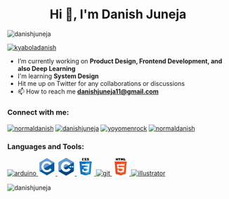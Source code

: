 <h1 align="center">Hi 👋, I'm Danish Juneja</h1>
<p align="left"> <img src="https://komarev.com/ghpvc/?username=danishjuneja&label=Profile%20views&color=0e75b6&style=flat" alt="danishjuneja" /> </p>

<p align="left"> <a href="https://twitter.com/kyaboladanish" target="blank"><img src="https://img.shields.io/twitter/follow/kyaboladanish?logo=twitter&style=for-the-badge" alt="kyaboladanish" /></a> </p>

- I’m currently working on <b>Product Design, Frontend Development, and also Deep Learning</b>
- I'm learning <b>System Design</b> 
- Hit me up on Twitter for any collaborations or discussions
- 📫 How to reach me <b>danishjuneja11@gmail.com</b>

<h3 align="left">Connect with me:</h3>
<p align="left">
<a href="https://twitter.com/normaldanish" target="blank"><img align="center" src="https://raw.githubusercontent.com/rahuldkjain/github-profile-readme-generator/master/src/images/icons/Social/twitter.svg" alt="normaldanish" height="30" width="40" /></a>
<a href="https://linkedin.com/in/danishjuneja" target="blank"><img align="center" src="https://raw.githubusercontent.com/rahuldkjain/github-profile-readme-generator/master/src/images/icons/Social/linked-in-alt.svg" alt="danishjuneja" height="30" width="40" /></a>
<a href="https://fb.com/yoyomenrock" target="blank"><img align="center" src="https://raw.githubusercontent.com/rahuldkjain/github-profile-readme-generator/master/src/images/icons/Social/facebook.svg" alt="yoyomenrock" height="30" width="40" /></a>
<a href="https://instagram.com/normaldanish" target="blank"><img align="center" src="https://raw.githubusercontent.com/rahuldkjain/github-profile-readme-generator/master/src/images/icons/Social/instagram.svg" alt="normaldanish" height="30" width="40" /></a>
</p>

<h3 align="left">Languages and Tools:</h3>
<p align="left"> <a href="https://www.arduino.cc/" target="_blank"> <img src="https://cdn.worldvectorlogo.com/logos/arduino-1.svg" alt="arduino" width="40" height="40"/> </a>  <a href="https://www.cprogramming.com/" target="_blank"> <img src="https://raw.githubusercontent.com/devicons/devicon/master/icons/c/c-original.svg" alt="c" width="40" height="40"/> </a> <a href="https://www.w3schools.com/cpp/" target="_blank"> <img src="https://raw.githubusercontent.com/devicons/devicon/master/icons/cplusplus/cplusplus-original.svg" alt="cplusplus" width="40" height="40"/> </a> <a href="https://www.w3schools.com/css/" target="_blank"> <img src="https://raw.githubusercontent.com/devicons/devicon/master/icons/css3/css3-original-wordmark.svg" alt="css3" width="40" height="40"/> </a> <a href="https://git-scm.com/" target="_blank"> <img src="https://www.vectorlogo.zone/logos/git-scm/git-scm-icon.svg" alt="git" width="40" height="40"/> </a> <a href="https://www.w3.org/html/" target="_blank"> <img src="https://raw.githubusercontent.com/devicons/devicon/master/icons/html5/html5-original-wordmark.svg" alt="html5" width="40" height="40"/> </a> <a href="https://www.adobe.com/in/products/illustrator.html" target="_blank"> <img src="https://www.vectorlogo.zone/logos/adobe_illustrator/adobe_illustrator-icon.svg" alt="illustrator" width="40" height="40"/> </a> 

<p><img align="center" src="https://github-readme-stats.vercel.app/api/top-langs?username=danishjuneja&show_icons=true&locale=en&layout=compact" alt="danishjuneja" /></p>

